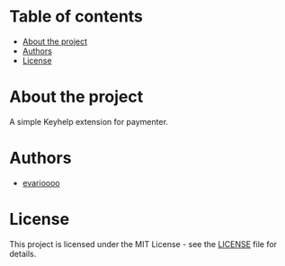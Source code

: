 # Table of contents

* [About the project](#about-the-project)
* [Authors](#authors)
* [License](#license)

# About the project

A simple Keyhelp extension for paymenter.

# Authors

* [evarioooo](https://github.com/evarioooo)

# License

This project is licensed under the MIT License - see the [LICENSE](LICENSE) file for details.
